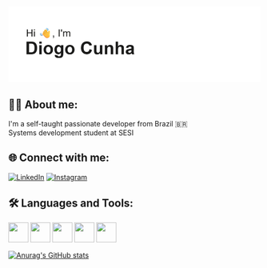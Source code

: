 ![MasterHead](https://github.com/DiogoCunhaaa/DiogoCunhaaa/blob/main/header.png)

## 👩‍💻 About me:
I'm a self-taught passionate developer from Brazil 🇧🇷  
Systems development student at SESI

## 🌐 Connect with me:

[![LinkedIn](https://img.shields.io/badge/LinkedIn-0A66C2?style=for-the-badge&logo=linkedin&logoColor=white)](https://www.linkedin.com/in/diogo-ferreira-da-cunha/) 
[![Instagram](https://img.shields.io/badge/Instagram-E4405F?style=for-the-badge&logo=instagram&logoColor=white)](https://instagram.com/diogo.chna) 

## 🛠 Languages and Tools:

<p align="left">
  <img src="https://img.icons8.com/color/48/000000/react-native.png" width="40" height="40"/>
  <img src="https://img.icons8.com/color/48/000000/html-5--v1.png" width="40" height="40"/>
  <img src="https://img.icons8.com/color/48/000000/css3.png" width="40" height="40"/>
  <img src="https://img.icons8.com/color/48/000000/javascript--v1.png" width="40" height="40"/>
  <img src="https://img.icons8.com/color/48/bootstrap.png" width="40" height="40"/>
</p>

[![Anurag's GitHub stats](https://github-readme-stats.vercel.app/api?username=DiogoCunhaaa)](https://github.com/anuraghazra/github-readme-stats)
